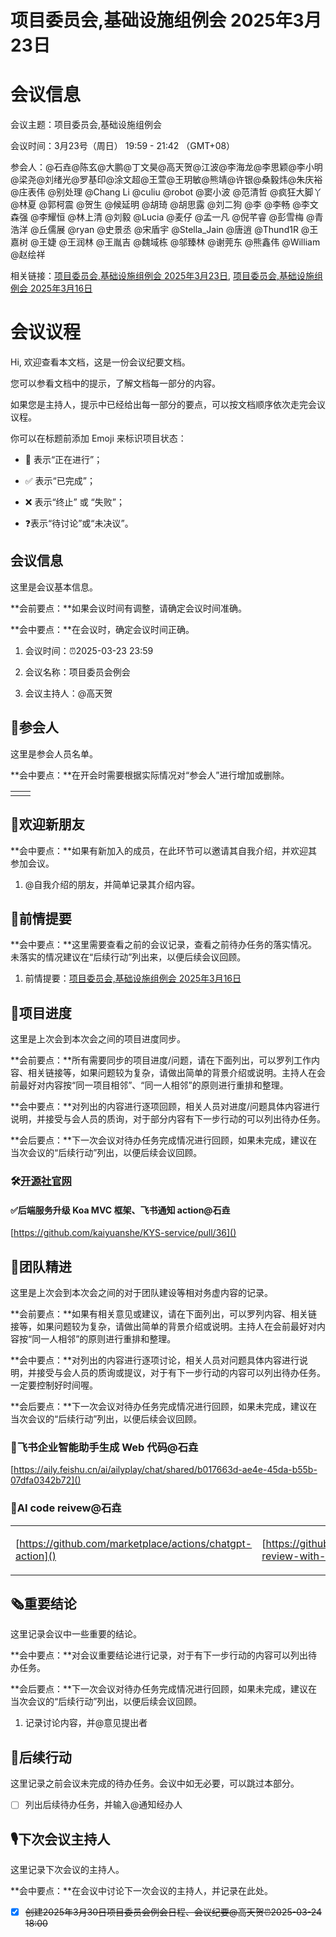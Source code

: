 # 项目委员会,基础设施组例会 2025年3月23日

# 会议信息

会议主题：项目委员会,基础设施组例会

会议时间：3月23号（周日） 19:59 \- 21:42 （GMT\+08）

参会人：@石垚@陈玄@大鹏@丁文昊@高天贺@江波@李海龙@李思颖@李小明@梁尧@刘绪光@罗基印@涂文超@王萱@王玥敏@熊靖@许银@桑毅炜@朱庆裕@庄表伟 @别处理 @Chang Li @culiu @robot @窦小波 @范清哲 @疯狂大脚丫 @林夏 @郭柯震 @贺生 @候延明 @胡琦 @胡思露 @刘二狗 @李 @李畅 @李文森强 @李耀恒 @林上清 @刘毅 @Lucia @麦仔 @孟一凡 @倪芊睿 @彭雪梅 @青浩洋 @丘儒展 @ryan @史景丞 @宋盾宇 @Stella\_Jain @唐逍 @Thund1R @王嘉树 @王婕 @王润林 @王胤吉 @魏域栋 @邬臻林 @谢莞东 @熊鑫伟 @William @赵绘祥

相关链接：[项目委员会,基础设施组例会 2025年3月23日](https://kaiyuanshe.feishu.cn/wiki/CjE5wJFmriJyQCkkpN7cMv9onmb), [项目委员会,基础设施组例会 2025年3月16日](https://kaiyuanshe.feishu.cn/wiki/SyfkwDqnKiEb1zkpThEcgjKKnVB)

# 会议议程

<div class="callout">

Hi, 欢迎查看本文档，这是一份会议纪要文档。

您可以参看文档中的提示，了解文档每一部分的内容。

如果您是主持人，提示中已经给出每一部分的要点，可以按文档顺序依次走完会议议程。



你可以在标题前添加 Emoji 来标识项目状态：

- 🚧 表示“正在进行”；

- ✅ 表示“已完成”；

- ❌ 表示“终止” 或 “失败”；

- ❓表示“待讨论”或“未决议”。

</div>

## 会议信息

<div class="callout">

这里是会议基本信息。

**会前要点：**如果会议时间有调整，请确定会议时间准确。

**会中要点：**在会议时，确定会议时间正确。

</div>

1. 会议时间：⏰2025-03-23 23:59

2. 会议名称：项目委员会例会

3. 会议主持人：@高天贺

## 👤参会人

<div class="callout">

这里是参会人员名单。

**会中要点：**在开会时需要根据实际情况对“参会人”进行增加或删除。

</div>

<table><tbody><tr>
<td>

</td>
<td>

</td>
</tr></tbody></table>

## 👏欢迎新朋友

<div class="callout">

**会中要点：**如果有新加入的成员，在此环节可以邀请其自我介绍，并欢迎其参加会议。

</div>

1. @自我介绍的朋友，并简单记录其介绍内容。



## 📄前情提要

<div class="callout">

**会中要点：**这里需要查看之前的会议记录，查看之前待办任务的落实情况。未落实的情况建议在“后续行动”列出来，以便后续会议回顾。

</div>

1. 前情提要：[项目委员会,基础设施组例会 2025年3月16日](https://kaiyuanshe.feishu.cn/wiki/SyfkwDqnKiEb1zkpThEcgjKKnVB?from=from_copylink)



## 🚧项目进度

<div class="callout">

这里是上次会到本次会之间的项目进度同步。

**会前要点：**所有需要同步的项目进度/问题，请在下面列出，可以罗列工作内容、相关链接等，如果问题较为复杂，请做出简单的背景介绍或说明。主持人在会前最好对内容按“同一项目相邻”、“同一人相邻”的原则进行重排和整理。

**会中要点：**对列出的内容进行逐项回顾，相关人员对进度/问题具体内容进行说明，并接受与会人员的质询，对于部分内容有下一步行动的可以列出待办任务。

**会后要点：**下一次会议对待办任务完成情况进行回顾，如果未完成，建议在当次会议的“后续行动”列出，以便后续会议回顾。

</div>

### 🛠️[开源社官网](https://kaiyuanshe.feishu.cn/wiki/wikcn6FQGVV8q9FZk9F3rTPKaFe)

#### ✅后端服务升级 Koa MVC 框架、飞书通知 action@石垚

[https://github.com/kaiyuanshe/KYS-service/pull/36]()



## 🤼团队精进

<div class="callout">

这里是上次会到本次会之间的对于团队建设等相对务虚内容的记录。

**会前要点：**如果有相关意见或建议，请在下面列出，可以罗列内容、相关链接等，如果问题较为复杂，请做出简单的背景介绍或说明。主持人在会前最好对内容按“同一人相邻”的原则进行重排和整理。

**会中要点：**对列出的内容进行逐项讨论，相关人员对问题具体内容进行说明，并接受与会人员的质询或提议，对于有下一步行动的内容可以列出待办任务。一定要控制好时间喔。

**会后要点：**下一次会议对待办任务完成情况进行回顾，如果未完成，建议在当次会议的“后续行动”列出，以便后续会议回顾。

</div>

### 🤖飞书企业智能助手生成 Web 代码@石垚

[https://aily.feishu.cn/ai/ailyplay/chat/shared/b017663d-ae4e-45da-b55b-07dfa0342b72]()

### 🤖AI code reivew@石垚

<table><tbody><tr>
<td>

[https://github.com/marketplace/actions/chatgpt-action]()

</td>
<td>

[https://github.com/marketplace/actions/code-review-with-chatgpt]()

</td>
</tr></tbody></table>

## 🗞️重要结论

<div class="callout">

这里记录会议中一些重要的结论。

**会中要点：**对会议重要结论进行记录，对于有下一步行动的内容可以列出待办任务。

**会后要点：**下一次会议对待办任务完成情况进行回顾，如果未完成，建议在当次会议的“后续行动”列出，以便后续会议回顾。

</div>

1. 记录讨论内容，并@意见提出者



## 🤺后续行动

<div class="callout">

这里记录之前会议未完成的待办任务。会议中如无必要，可以跳过本部分。

</div>

* [ ] 列出后续待办任务，并输入@通知经办人



## 🎙️下次会议主持人

<div class="callout">

这里记录下次会议的主持人。

**会中要点：**在会议中讨论下一次会议的主持人，并记录在此处。

</div>

* [x] ~~创建2025年3月30日项目委员会例会日程、会议纪要@高天贺⏰2025-03-24 18:00~~




